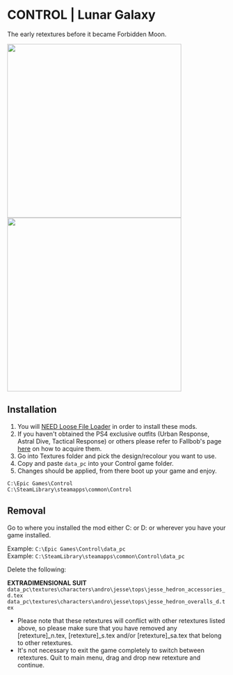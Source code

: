 # CONTROL | Lunar Galaxy
The early retextures before it became Forbidden Moon.

<img src="https://imgur.com/NmNqkB4.png" height="400"> <img src="https://imgur.com/WswhmDl.png" width="400">

## Installation

1) You will <a href="https://www.nexusmods.com/control/mods/11">NEED Loose File Loader</a> in order to install these mods.
2) If you haven't obtained the PS4 exclusive outfits (Urban Response, Astral Dive, Tactical Response) or others please refer to Fallbob's page <a href="https://www.nexusmods.com/control/mods/33">here</a> on how to acquire them.
3) Go into Textures folder and pick the design/recolour you want to use.
4) Copy and paste `data_pc` into your Control game folder.
5) Changes should be applied, from there boot up your game and enjoy.

`C:\Epic Games\Control`<br>
`C:\SteamLibrary\steamapps\common\Control`<br>

## Removal
Go to where you installed the mod either C: or D: or wherever you have your game installed.

Example: `C:\Epic Games\Control\data_pc`
<br>Example: `C:\SteamLibrary\steamapps\common\Control\data_pc`

Delete the following:

**EXTRADIMENSIONAL SUIT**
<br>`data_pc\textures\characters\andro\jesse\tops\jesse_hedron_accessories_d.tex`
<br>`data_pc\textures\characters\andro\jesse\tops\jesse_hedron_overalls_d.tex`

- Please note that these retextures will conflict with other retextures listed above, so please make sure that you have removed any [retexture]_n.tex, [retexture]_s.tex and/or [retexture]_sa.tex that belong to other retextures.
- It's not necessary to exit the game completely to switch between retextures. Quit to main menu, drag and drop new retexture and continue.
